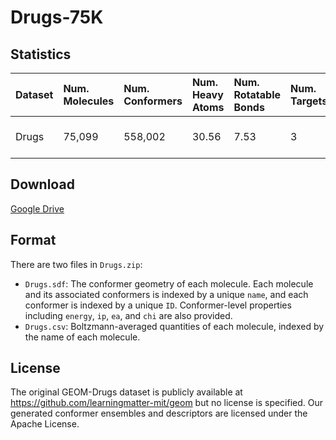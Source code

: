 # Drugs-75K

## Statistics

| Dataset | Num. Molecules | Num. Conformers | Num. Heavy Atoms | Num. Rotatable Bonds | Num. Targets | Atomic Species              |
| :------ | :------------- | :-------------- | :--------------- | :------------------- | :----------- | :-------------------------- |
| Drugs   | 75,099         | 558,002         | 30.56            | 7.53                 | 3            | H, C, N, O, F, Si, P, S, Cl |

## Download

[Google Drive](https://drive.google.com/file/d/1PHgbrxdDyyjnxSUA71zXWG8WNwocDLPH/view?usp=sharing)

## Format

There are two files in `Drugs.zip`:

* `Drugs.sdf`: The conformer geometry of each molecule. Each molecule and its associated conformers is indexed by a unique `name`, and each conformer is indexed by a unique `ID`. Conformer-level properties including `energy`, `ip`, `ea`, and `chi` are also provided.
* `Drugs.csv`: Boltzmann-averaged quantities of each molecule, indexed by the name of each molecule.

## License

The original GEOM-Drugs dataset is publicly available at https://github.com/learningmatter-mit/geom but no license is specified. Our generated conformer ensembles and descriptors are licensed under the Apache License.